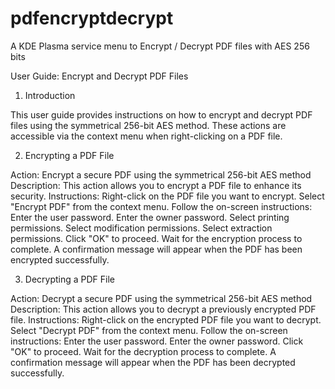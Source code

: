 # pdfencryptdecrypt
A KDE Plasma service menu to Encrypt / Decrypt PDF files with AES 256 bits


User Guide: Encrypt and Decrypt PDF Files
1. Introduction

This user guide provides instructions on how to encrypt and decrypt PDF files using the symmetrical 256-bit AES method. These actions are accessible via the context menu when right-clicking on a PDF file.


2. Encrypting a PDF File

Action: Encrypt a secure PDF using the symmetrical 256-bit AES method
Description: This action allows you to encrypt a PDF file to enhance its security.
Instructions:
        Right-click on the PDF file you want to encrypt.
        Select "Encrypt PDF" from the context menu.
        Follow the on-screen instructions:
            Enter the user password.
            Enter the owner password.
            Select printing permissions.
            Select modification permissions.
            Select extraction permissions.
        Click "OK" to proceed.
        Wait for the encryption process to complete.
        A confirmation message will appear when the PDF has been encrypted successfully.


3. Decrypting a PDF File

Action: Decrypt a secure PDF using the symmetrical 256-bit AES method
Description: This action allows you to decrypt a previously encrypted PDF file.
Instructions:
        Right-click on the encrypted PDF file you want to decrypt.
        Select "Decrypt PDF" from the context menu.
        Follow the on-screen instructions:
            Enter the user password.
            Enter the owner password.
        Click "OK" to proceed.
        Wait for the decryption process to complete.
        A confirmation message will appear when the PDF has been decrypted successfully.
